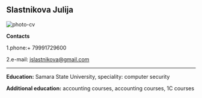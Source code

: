 Slastnikova Julija
--------------------------------------------------------
![photo-cv](/home/Pomidorka/photo-cv.jpg "фото для cv")

**Contacts**


1.phone:+ 79991729600

2.e-mail: jslastnikova@gmail.com

-------------------------------------------
**Education:** Samara State University, speciality: computer security


**Additional education:** accounting courses, accounting courses, 1C courses
